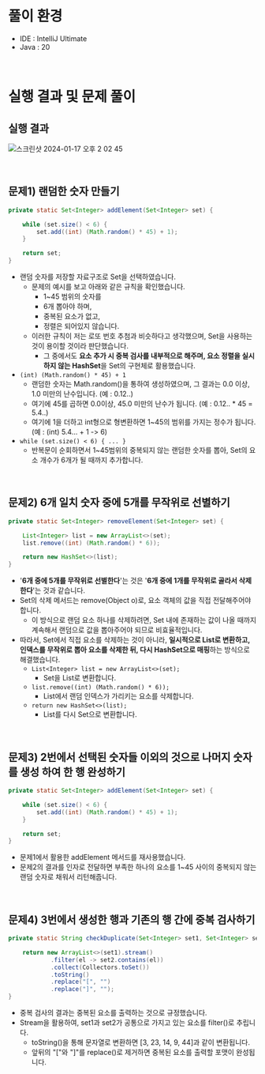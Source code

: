 # 풀이 환경

- IDE : IntelliJ Ultimate
- Java : 20

<br />

# 실행 결과 및 문제 풀이

## 실행 결과

![스크린샷 2024-01-17 오후 2 02 45](https://github.com/YoungHyun-Cho/mobile_factory/assets/72560095/d4c01ebc-9edd-4c02-bb59-e52446a1b0dd)

<br />

## 문제1) 랜덤한 숫자 만들기

```java
private static Set<Integer> addElement(Set<Integer> set) {

    while (set.size() < 6) {
        set.add((int) (Math.random() * 45) + 1);
    }

    return set;
}
```
- 랜덤 숫자를 저장할 자료구조로 Set을 선택하였습니다. 
  - 문제의 예시를 보고 아래와 같은 규칙을 확인했습니다.  
    - 1~45 범위의 숫자를 
    - 6개 뽑아야 하며,
    - 중복된 요소가 없고,
    - 정렬은 되어있지 않습니다. 
  - 이러한 규칙이 저는 로또 번호 추첨과 비슷하다고 생각했으며, Set을 사용하는 것이 용이할 것이라 판단했습니다.
    - 그 중에서도 **요소 추가 시 중복 검사를 내부적으로 해주며, 요소 정렬을 실시하지 않는 HashSet**을 Set의 구현체로 활용했습니다.
- `(int) (Math.random() * 45) + 1`
  - 랜덤한 숫자는 Math.random()을 통하여 생성하였으며, 그 결과는 0.0 이상, 1.0 미만의 난수입니다. (예 : 0.12..) 
  - 여기에 45를 곱하면 0.0이상, 45.0 미만의 난수가 됩니다. (예 : 0.12.. * 45 = 5.4..)
  - 여기에 1을 더하고 int형으로 형변환하면 1~45의 범위를 가지는 정수가 됩니다. (예 : (int) 5.4... + 1 -> 6)
- `while (set.size() < 6) { ... }` 
  - 반복문이 순회하면서 1~45범위의 중복되지 않는 랜덤한 숫자를 뽑아, Set의 요소 개수가 6개가 될 때까지 추가합니다.

<br />

## 문제2) 6개 일치 숫자 중에 5개를 무작위로 선별하기
```java
private static Set<Integer> removeElement(Set<Integer> set) {

    List<Integer> list = new ArrayList<>(set);
    list.remove((int) (Math.random() * 6));

    return new HashSet<>(list);
}
```

- '**6개 중에 5개를 무작위로 선별한다**'는 것은 '**6개 중에 1개를 무작위로 골라서 삭제한다**'는 것과 같습니다. 
- Set의 삭제 메서드는 remove(Object o)로, 요소 객체의 값을 직접 전달해주어야 합니다. 
  - 이 방식으로 랜덤 요소 하나를 삭제하려면, Set 내에 존재하는 값이 나올 때까지 계속해서 랜덤으로 값을 뽑아주어야 되므로 비효율적입니다. 
- 따라서, Set에서 직접 요소를 삭제하는 것이 아니라, **일시적으로 List로 변환하고, 인덱스를 무작위로 뽑아 요소를 삭제한 뒤, 다시 HashSet으로 매핑**하는 방식으로 해결했습니다. 
  - `List<Integer> list = new ArrayList<>(set);` 
    - Set을 List로 변환합니다. 
  - `list.remove((int) (Math.random() * 6));`
    - List에서 랜덤 인덱스가 가리키는 요소를 삭제합니다. 
  - `return new HashSet<>(list);`
    - List를 다시 Set으로 변환합니다.

<br />

## 문제3) 2번에서 선택된 숫자들 이외의 것으로 나머지 숫자를 생성 하여 한 행 완성하기
```java
private static Set<Integer> addElement(Set<Integer> set) {

    while (set.size() < 6) {
        set.add((int) (Math.random() * 45) + 1);
    }

    return set;
}
```

  - 문제1에서 활용한 addElement 메서드를 재사용했습니다.
  - 문제2의 결과를 인자로 전달하면 부족한 하나의 요소를 1~45 사이의 중복되지 않는 랜덤 숫자로 채워서 리턴해줍니다.

<br />

## 문제4) 3번에서 생성한 행과 기존의 행 간에 중복 검사하기

```java
private static String checkDuplicate(Set<Integer> set1, Set<Integer> set2) {

    return new ArrayList<>(set1).stream()
            .filter(el -> set2.contains(el))
            .collect(Collectors.toSet())
            .toString()
            .replace("[", "")
            .replace("]", "");
}
```

- 중복 검사의 결과는 중복된 요소를 출력하는 것으로 규정했습니다.
- Stream을 활용하여, set1과 set2가 공통으로 가지고 있는 요소를 filter()로 추립니다.
    - toString()을 통해 문자열로 변환하면 \[3, 23, 14, 9, 44\]과 같이 변환됩니다. 
    - 앞뒤의 "\["와 "\]"를 replace()로 제거하면 중복된 요소를 출력할 포맷이 완성됩니다.
